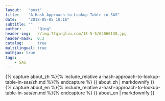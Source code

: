 ```yaml
---
layout:   "post"
title:    "A Hash Approach to Lookup Table in SAS"
date:     "2018-05-05 10:16"
subtitle: ""
author:       "Qing"
header-img:   //img.77qingliu.com/18-5-5/64066138.jpg
header-mask:  0.3
catalog:      true
multilingual: true
mathjax: true
tags:
    - SAS
---
```



<!-- Chinese Version -->
<div class="zh post-container">
    {% capture about_zh %}{% include_relative a-hash-approach-to-lookup-table-in-sas/zh.md %}{% endcapture %}
    {{ about_zh | markdownify }}
</div>

<!-- English Version -->
<div class="en post-container">
    {% capture about_en %}{% include_relative a-hash-approach-to-lookup-table-in-sas/en.md %}{% endcapture %}
    {{ about_en | markdownify }}
</div>

